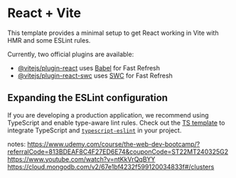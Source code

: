 # React + Vite

This template provides a minimal setup to get React working in Vite with HMR and some ESLint rules.

Currently, two official plugins are available:

- [@vitejs/plugin-react](https://github.com/vitejs/vite-plugin-react/blob/main/packages/plugin-react/README.md) uses [Babel](https://babeljs.io/) for Fast Refresh
- [@vitejs/plugin-react-swc](https://github.com/vitejs/vite-plugin-react-swc) uses [SWC](https://swc.rs/) for Fast Refresh

## Expanding the ESLint configuration

If you are developing a production application, we recommend using TypeScript and enable type-aware lint rules. Check out the [TS template](https://github.com/vitejs/vite/tree/main/packages/create-vite/template-react-ts) to integrate TypeScript and [`typescript-eslint`](https://typescript-eslint.io) in your project.




notes:
https://www.udemy.com/course/the-web-dev-bootcamp/?referralCode=813BDEAF8C4F27ED6E74&couponCode=ST22MT240325G2
https://www.youtube.com/watch?v=ntKkVrQqBYY
https://cloud.mongodb.com/v2/67e1bf4232f599120034833f#/clusters

